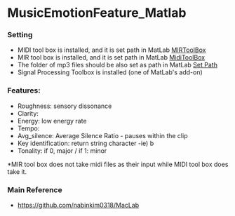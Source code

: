 # MusicEmotionFeature_Matlab


### Setting

- MIDI tool box is installed, and it is set path in MatLab [MIRToolBox](https://www.jyu.fi/hytk/fi/laitokset/mutku/en/research/materials/mirtoolbox)
- MIR tool box is installed, and it is set path in MatLab [MidiToolBox](https://github.com/miditoolbox/1.1)
- The folder of mp3 files should be also set as path in MatLab [Set Path](https://se.mathworks.com/matlabcentral/answers/317021-setpath-set-path)
- Signal Processing Toolbox is installed (one of MatLab's add-on)


### Features:

- Roughness: sensory dissonance
- Clarity:
- Energy: low energy rate
- Tempo:
- Avg_silence: Average Silence Ratio - pauses within the clip
- Key identification: return string character -ie) b
- Tonality: if 0, major / if 1: minor

*MIR tool box does not take midi files as their input while MIDI tool box does take it.


### Main Reference
- https://github.com/nabinkim0318/MacLab
